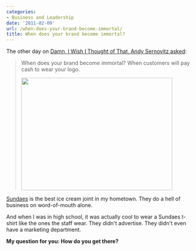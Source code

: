 ```yaml
---
categories:
- Business and Leadership
date: '2011-02-09'
url: /when-does-your-brand-become-immortal/
title: When does your brand become immortal?
---
```


The other day on <a href="http://www.damniwish.com/2011/02/when-does-your-brand-become-immortal.html">Damn, I Wish I Thought of That, Andy Sernovitz asked</a>:

<blockquote>When does your brand become immortal? When customers will pay cash to wear your logo.

<img src="https://gomakethings.com/wp-content/uploads/2011/02/logoshirts.jpg" alt="" title="logoshirts" width="400" height="299" class="aligncenter size-medium wp-image-102" /></blockquote>

<a href="http://www.sundaes-icecream.com/coupons.php">Sundaes</a> is the best ice cream joint in my hometown. They do a hell of business on word-of-mouth alone.

And when I was in high school, it was actually cool to wear a Sundaes t-shirt like the ones the staff wear. They didn't advertise. They didn't even have a marketing department.

<strong>My question for you: How do you get there?</strong>